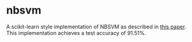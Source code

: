 # nbsvm
A scikit-learn style implementation of NBSVM as described in [this paper](https://github.com/sidaw/nbsvm/blob/master/wang12simple.pdf).
This implementation achieves a test accuracy of 91.51%.
